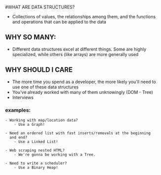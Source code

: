 #WHAT ARE DATA STRUCTURES?
  - Collections of values, the relationships among them, and the
    functions and operations that can be applied to the data
  
## WHY SO MANY:
  - Different data structures excel at different things. Some are 
    highly specialized, while others (like arrays) are more generally used

## WHY SHOULD I CARE
  - The more time you spend as a developer, the more likely you'll need
    to use one of these data structures
  - You've already worked with many of them unknowingly (DOM - Tree)
  - Interviews

### examples: 
    - Working with map/location data?
        - Use a Graph!

    - Need an ordered list with fast inserts/removals at the beginning
      and end?
        - Use a Linked List!
    
    - Web scraping nested HTML?
        - We're gonna be working with a Tree.
    
    - Need to write a scheduler?
        - Use a Binary Heap!
